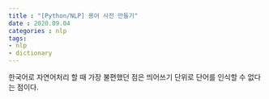 ```yaml
---
title : "[Python/NLP] 용어 사전 만들기"
date : 2020.09.04
categories : nlp
tags:
- nlp
- dictionary
---
```

한국어로 자연어처리 할 때 가장 불편했던 점은 띄어쓰기 단위로 단어를 인식할 수 없다는 점이다.

